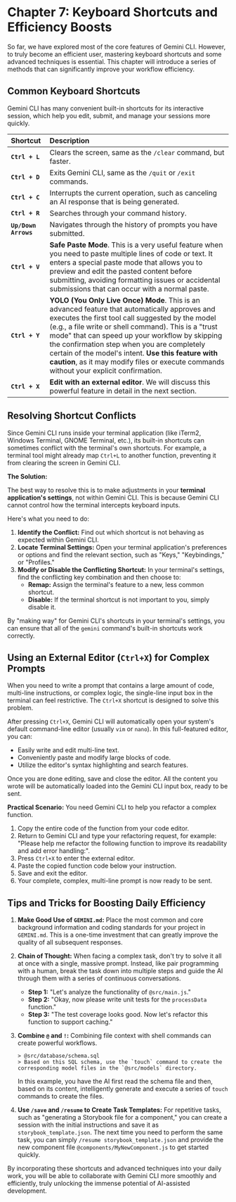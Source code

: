 # Chapter 7: Keyboard Shortcuts and Efficiency Boosts

So far, we have explored most of the core features of Gemini CLI. However, to truly become an efficient user, mastering keyboard shortcuts and some advanced techniques is essential. This chapter will introduce a series of methods that can significantly improve your workflow efficiency.

## Common Keyboard Shortcuts

Gemini CLI has many convenient built-in shortcuts for its interactive session, which help you edit, submit, and manage your sessions more quickly.

| Shortcut | Description |
| :--- | :--- |
| **`Ctrl + L`** | Clears the screen, same as the `/clear` command, but faster. |
| **`Ctrl + D`** | Exits Gemini CLI, same as the `/quit` or `/exit` commands. |
| **`Ctrl + C`** | Interrupts the current operation, such as canceling an AI response that is being generated. |
| **`Ctrl + R`** | Searches through your command history. |
| **`Up/Down Arrows`** | Navigates through the history of prompts you have submitted. |
| **`Ctrl + V`** | **Safe Paste Mode**. This is a very useful feature when you need to paste multiple lines of code or text. It enters a special paste mode that allows you to preview and edit the pasted content before submitting, avoiding formatting issues or accidental submissions that can occur with a normal paste. |
| **`Ctrl + Y`** | **YOLO (You Only Live Once) Mode**. This is an advanced feature that automatically approves and executes the first tool call suggested by the model (e.g., a file write or shell command). This is a "trust mode" that can speed up your workflow by skipping the confirmation step when you are completely certain of the model's intent. **Use this feature with caution**, as it may modify files or execute commands without your explicit confirmation. |
| **`Ctrl + X`** | **Edit with an external editor**. We will discuss this powerful feature in detail in the next section. |

## Resolving Shortcut Conflicts

Since Gemini CLI runs inside your terminal application (like iTerm2, Windows Terminal, GNOME Terminal, etc.), its built-in shortcuts can sometimes conflict with the terminal's own shortcuts. For example, a terminal tool might already map `Ctrl+L` to another function, preventing it from clearing the screen in Gemini CLI.

**The Solution:**

The best way to resolve this is to make adjustments in your **terminal application's settings**, not within Gemini CLI. This is because Gemini CLI cannot control how the terminal intercepts keyboard inputs.

Here's what you need to do:
1.  **Identify the Conflict:** Find out which shortcut is not behaving as expected within Gemini CLI.
2.  **Locate Terminal Settings:** Open your terminal application's preferences or options and find the relevant section, such as "Keys," "Keybindings," or "Profiles."
3.  **Modify or Disable the Conflicting Shortcut:** In your terminal's settings, find the conflicting key combination and then choose to:
    *   **Remap:** Assign the terminal's feature to a new, less common shortcut.
    *   **Disable:** If the terminal shortcut is not important to you, simply disable it.

By "making way" for Gemini CLI's shortcuts in your terminal's settings, you can ensure that all of the `gemini` command's built-in shortcuts work correctly.

## Using an External Editor (`Ctrl+X`) for Complex Prompts

When you need to write a prompt that contains a large amount of code, multi-line instructions, or complex logic, the single-line input box in the terminal can feel restrictive. The `Ctrl+X` shortcut is designed to solve this problem.

After pressing `Ctrl+X`, Gemini CLI will automatically open your system's default command-line editor (usually `vim` or `nano`). In this full-featured editor, you can:
*   Easily write and edit multi-line text.
*   Conveniently paste and modify large blocks of code.
*   Utilize the editor's syntax highlighting and search features.

Once you are done editing, save and close the editor. All the content you wrote will be automatically loaded into the Gemini CLI input box, ready to be sent.

**Practical Scenario:**
You need Gemini CLI to help you refactor a complex function.
1.  Copy the entire code of the function from your code editor.
2.  Return to Gemini CLI and type your refactoring request, for example: "Please help me refactor the following function to improve its readability and add error handling:".
3.  Press `Ctrl+X` to enter the external editor.
4.  Paste the copied function code below your instruction.
5.  Save and exit the editor.
6.  Your complete, complex, multi-line prompt is now ready to be sent.

## Tips and Tricks for Boosting Daily Efficiency

1.  **Make Good Use of `GEMINI.md`:** Place the most common and core background information and coding standards for your project in `GEMINI.md`. This is a one-time investment that can greatly improve the quality of all subsequent responses.

2.  **Chain of Thought:** When facing a complex task, don't try to solve it all at once with a single, massive prompt. Instead, like pair programming with a human, break the task down into multiple steps and guide the AI through them with a series of continuous conversations.
    *   **Step 1:** "Let's analyze the functionality of `@src/main.js`."
    *   **Step 2:** "Okay, now please write unit tests for the `processData` function."
    *   **Step 3:** "The test coverage looks good. Now let's refactor this function to support caching."

3.  **Combine `@` and `!`:** Combining file context with shell commands can create powerful workflows.
    ```
    > @src/database/schema.sql
    > Based on this SQL schema, use the `touch` command to create the corresponding model files in the `@src/models` directory.
    ```
    In this example, you have the AI first read the schema file and then, based on its content, intelligently generate and execute a series of `touch` commands to create the files.

4.  **Use `/save` and `/resume` to Create Task Templates:** For repetitive tasks, such as "generating a Storybook file for a component," you can create a session with the initial instructions and save it as `storybook_template.json`. The next time you need to perform the same task, you can simply `/resume storybook_template.json` and provide the new component file `@components/MyNewComponent.js` to get started quickly.

By incorporating these shortcuts and advanced techniques into your daily work, you will be able to collaborate with Gemini CLI more smoothly and efficiently, truly unlocking the immense potential of AI-assisted development.
